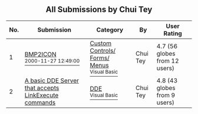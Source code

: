 ﻿<div align="center">

## All Submissions by Chui Tey

</div>

No.  | Submission | Category | By   | User Rating
---- | ---------- | -------- | ---- | -----------
1 | [BMP2ICON<br /><sup>2000-11-27 12:49:00</sup>](https://github.com/Planet-Source-Code/chui-tey-bmp2icon__1-6630) | [Custom Controls/ Forms/  Menus<br /><sup>Visual Basic</sup>](../ByCategory/custom-controls-forms-menus__1-4.md) | Chui Tey | 4.7 (56 globes from 12 users)
2 | [A basic DDE Server that accepts LinkExecute commands<br />](https://github.com/Planet-Source-Code/chui-tey-a-basic-dde-server-that-accepts-linkexecute-commands__1-36271) | [DDE<br /><sup>Visual Basic</sup>](../ByCategory/dde__1-28.md) | Chui Tey | 4.8 (43 globes from 9 users)
